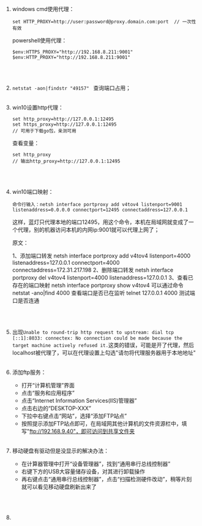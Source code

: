1. windows cmd使用代理：

   ```
   set HTTP_PROXY=http://user:password@proxy.domain.com:port  // 一次性有效
   ```

   powershell使用代理：

   ```
   $env:HTTPS_PROXY="http://192.168.8.211:9001"
   $env:HTTP_PROXY="http://192.168.8.211:9001"
   ```

   <br><br>

2. `netstat -aon|findstr "49157" ` 查询端口占用；<br><br>

3. win10设置http代理：

   ```
   set http_proxy=http://127.0.0.1:12495
   set https_proxy=http://127.0.0.1:12495
   // 可用于下载go包，亲测可用
   ```

   查看变量：

   ```
   set http_proxy
   // 输出http_proxy=http://127.0.0.1:12495
   ```

   <br><br>

4. win10端口映射：

   ```
   命令行输入：netsh interface portproxy add v4tov4 listenport=9001 listenaddress=0.0.0.0 connectport=12495 connectaddress=127.0.0.1
   ```

   这样，蓝灯只代理本地的端口12495，用这个命令，本机在局域网就变成了一个代理，别的机器访问本机的内网ip:9001就可以代理上网了；

   原文：

   1、添加端口转发
   netsh interface portproxy add v4tov4 listenport=4000 listenaddress=127.0.0.1 connectport=4000 connectaddress=172.31.217.198
   2、删除端口转发
   netsh interface portproxy del v4tov4 listenport=4000 listenaddress=127.0.0.1
   3、查看已存在的端口映射
   netsh interface portproxy show v4tov4
   可以通过命令 netstat -ano|find 4000 查看端口是否已在监听
   telnet 127.0.0.1 4000 测试端口是否连通

   <br><br>

5. 出现`Unable to round-trip http request to upstream: dial tcp [::1]:8033: connectex: No connection could be made because the target machine actively refused it.`这类的错误，可能是开了代理，然后localhost被代理了，可以在代理设置上勾选"请勿将代理服务器用于本地地址"<br><br>

6. 添加ftp服务：

   - 打开“计算机管理”界面
   - 点击“服务和应用程序”
   - 点击“Internet Information Services(IIS)管理器”
   - 点击右边的“DESKTOP-XXX”
   - 下拉中右键点击“网站”，选择“添加FTP站点”
   - 按照提示添加FTP站点即可，在局域网其他计算机的文件资源栏中，填写"ftp://192.168.9.40"，即可访问到共享文件夹<br><br>

7. 移动硬盘有驱动但是没显示的解决办法：

   -  在计算器管理中打开“设备管理器”，找到“通用串行总线控制器” 
   -  右键下方的USB大容量储存设备，对其进行卸载操作 
   -  再右键点击“通用串行总线控制器”，点击“扫描检测硬件改动”，稍等片刻就可以看见移动硬盘刷新出来了

   <br><br>

8. 

